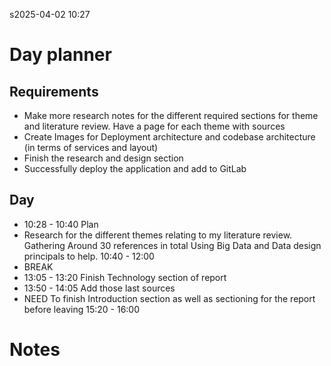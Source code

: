 s2025-04-02 10:27


# Day planner

## Requirements
- Make more research notes for the different required sections for theme and literature review. Have a page for each theme with sources
- Create Images for Deployment architecture and codebase architecture (in terms of services and layout)
- Finish the research and design section
- Successfully deploy the application and add to GitLab

## Day

- 10:28 - 10:40 Plan
- Research for the different themes relating to my literature review. Gathering Around 30 references in total Using Big Data and Data design principals to help.  10:40 - 12:00
- BREAK
- 13:05 - 13:20 Finish Technology section of report
- 13:50 - 14:05 Add those last sources
- NEED To finish Introduction section as well as sectioning for the report before leaving 15:20 - 16:00

# Notes